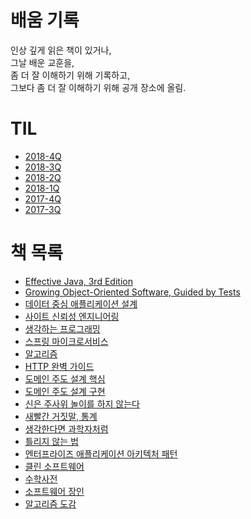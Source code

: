 # 배움 기록

인상 깊게 읽은 책이 있거나,<br/>
그날 배운 교훈을,<br/>
좀 더 잘 이해하기 위해 기록하고,<br/>
그보다 좀 더 잘 이해하기 위해 공개 장소에 올림.<br/>

# TIL

- [2018-4Q](til/2018-4Q.md)
- [2018-3Q](til/2018-3Q.md)
- [2018-2Q](til/2018-2Q.md)
- [2018-1Q](til/2018-1Q.md)
- [2017-4Q](til/2017-4Q.md)
- [2017-3Q](til/2017-3Q.md)

# 책 목록

- [Effective Java, 3rd Edition](https://github.com/codehumane/what-i-learned/blob/master/ej3/README.md)
- [Growing Object-Oriented Software, Guided by Tests](goosgt/README.md)
- [데이터 중심 애플리케이션 설계](ddia/README.md)
- [사이트 신뢰성 엔지니어링](sre/README.md)
- [생각하는 프로그래밍](pp/README.md)
- [스프링 마이크로서비스](spring-ms/README.md)
- [알고리즘](algorithm/README.md)
- [HTTP 완벽 가이드](http-definitive-guide/README.md)
- [도메인 주도 설계 핵심](dddd/README.md)
- [도메인 주도 설계 구현](iddd/README.md)
- [신은 주사위 놀이를 하지 않는다](the-improbability-principle/README.md)
- [새빨간 거짓말, 통계](how-to-lie-with-statistics/README.md)
- [생각한다면 과학자처럼](sientific-habits-of-mind/README.md)
- [틀리지 않는 법](how-not-to-be-wrong/README.md)
- [엔터프라이즈 애플리케이션 아키텍처 패턴](poeaa/README.md)
- [클린 소프트웨어](cleansw/README.md)
- [수학사전](mathdict/README.md)
- [소프트웨어 장인](software-craftsman/README.md)
- [알고리즘 도감](algorithms-explained-animated/README.md)

